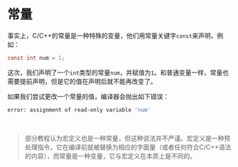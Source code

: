 # 常量

事实上，C/C++的常量是一种特殊的变量，他们用常量关键字`const`来声明，例如：

```c
const int num = 1;
```
这次，我们声明了一个`int`类型的常量`num`，并赋值为`1`。和普通变量一样，常量也需要提前声明，但是它的值在声明后就不能再改变了。

如果我们尝试更改一个常量的值，编译器会抛出如下错误：

```bash
error: assignment of read-only variable 'num'
```
<br />

> 部分教程认为宏定义也是一种常量，但这种说法并不严谨。宏定义是一种预处理指令，它在编译前就被替换为相应的字面量（或者任何符合C/C++语法的内容），而常量是一种变量，它与宏定义在本质上是不同的。
